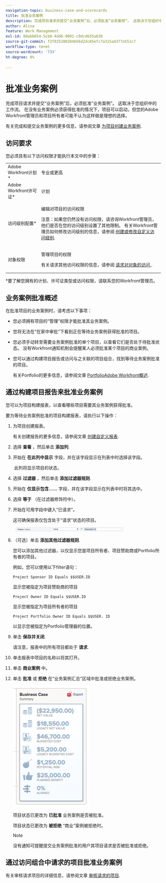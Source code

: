 ```yaml
---
navigation-topic: business-case-and-scorecards
title: 批准业务案例
description: 完成项目请求并提交“业务案例”后，必须批准“业务案例”。 这取决于您组织中的工作流。 在没有业务案例必须获得批准的情况下，项目可以启动，但您的Adobe Workfront管理员和项目所有者可能不认为这样做是理想的选择。
author: Alina
feature: Work Management
exl-id: 60abb054-5cb0-4dd6-9091-c9dcd635a630
source-git-commit: f2f825280204b56d2dc85efc7a315a4377e551c7
workflow-type: tm+mt
source-wordcount: '733'
ht-degree: 0%

---
```


# 批准业务案例

完成项目请求并提交“业务案例”后，必须批准“业务案例”。 这取决于您组织中的工作流。 在没有业务案例必须获得批准的情况下，项目可以启动，但您的Adobe Workfront管理员和项目所有者可能不认为这样做是理想的选择。 

有关完成和提交业务案例的更多信息，请参阅文章 [为项目创建业务案例](../../../manage-work/projects/define-a-business-case/create-business-case.md).

## 访问要求

您必须具有以下访问权限才能执行本文中的步骤：

<table style="table-layout:auto"> 
 <col> 
 <col> 
 <tbody> 
  <tr> 
   <td role="rowheader">Adobe Workfront计划*</td> 
   <td> <p>专业或更高</p> </td> 
  </tr> 
  <tr> 
   <td role="rowheader">Adobe Workfront许可证*</td> 
   <td> <p>计划 </p> </td> 
  </tr> 
  <tr> 
   <td role="rowheader">访问级别配置*</td> 
   <td> <p>编辑对项目的访问权限</p> <p>注意：如果您仍然没有访问权限，请咨询Workfront管理员，他们是否在您的访问级别设置了其他限制。 有关Workfront管理员如何修改访问级别的信息，请参阅 <a href="../../../administration-and-setup/add-users/configure-and-grant-access/create-modify-access-levels.md" class="MCXref xref">创建或修改自定义访问级别</a>.</p> </td> 
  </tr> 
  <tr> 
   <td role="rowheader">对象权限</td> 
   <td> <p>管理项目的权限</p> <p>有关请求其他访问权限的信息，请参阅 <a href="../../../workfront-basics/grant-and-request-access-to-objects/request-access.md" class="MCXref xref">请求对对象的访问 </a>.</p> </td> 
  </tr> 
 </tbody> 
</table>

&#42;要了解您拥有的计划、许可证类型或访问权限，请联系您的Workfront管理员。

## 业务案例批准概述

在批准项目的业务案例时，请考虑以下事项：

* 您必须拥有项目的“管理”权限才能批准其业务案例。 
* 您将无法在“在家中审批”下看到正在等待业务案例获得批准的项目。
* 您必须手动转至需要业务案例批准的单个项目，以查看它们是否处于待批准状态。 没有Workfront通知机制会提醒某人必须批准某个项目的商业案例。
* 您可以通过构建项目报告或访问与之关联的项目组合，找到等待业务案例批准的项目。 

   有关Portfolio的更多信息，请参阅文章 [PortfolioAdobe Workfront概述](../../../manage-work/portfolios/portfolios-overview/portfolio-overview.md).

## 通过构建项目报告来批准业务案例

您可以为项目构建报表，以查看哪些项目需要其业务案例获得批准。 

要为等待业务案例批准的项目构建报表，请执行以下操作：

1. 为项目创建报表。

   有关创建报告的更多信息，请参阅文章 [创建自定义报表](../../../reports-and-dashboards/reports/creating-and-managing-reports/create-custom-report.md).

1. 选择 **查看** ，然后单击 **添加列**.

1. 开始在 **在此列中显示** 字段，并在该字段显示在列表中时选择该字段。

    此列将显示项目的状态。

1. 选择 **过滤器** ，然后单击 **添加过滤器规则**.

1. 开始在 **仅显示包含……** 字段，并在该字段显示在列表中时将其选中。
1. 选择 **等于** （在过滤器修饰符中）。
1. 开始在可用字段中键入“已请求”。 

   这可确保报表仅包含处于“请求”状态的项目。

     ![requested_projects_filter.png](assets/requested-projects-filter-350x14.png)

1. （可选）单击 **添加其他过滤器规则**.

   您可以添加其他过滤器，以仅显示您是项目所有者、项目赞助商或Portfolio所有者的项目。

   例如，您可以使用以下filter语句： 

   ```
   Project Sponsor ID Equals $$USER.ID
   ```

   显示您被指定为项目赞助商的项目

   ```
   Project Owner ID Equals $$USER.ID
   ```

   显示您被指定为项目所有者的项目

   ```
   Project Portfolio Owner ID Equals $$USER. ID
   ```

   以显示您被指定为Portfolio管理器的位置。 

1. 单击 **保存并关闭**.

   请注意，报表中的所有项目都处于 **请求**.

1. 单击报表中项目的名称以将其打开。
1. 单击 **商业案例** 中。
1. 单击 **批准** 或 **拒绝** 在“业务案例汇总”区域中批准或拒绝业务案例。 

   ![](assets/business-case-summary-with-rp-information--1-.png)

   项目状态已更改为 **已批准** 业务案例是否被批准。

   项目状态已更改为 **被拒绝** “商业”案例被拒绝时。

   >[!NOTE]
   >
   >没有通知可提醒提交业务案例批准的用户其项目请求是否被批准或拒绝。

## 通过访问组合中请求的项目批准业务案例

有关审核请求项目的详细信息，请参阅文章 [审核请求的项目](../../../manage-work/portfolios/create-and-manage-portfolios/review-requested-projects.md).
